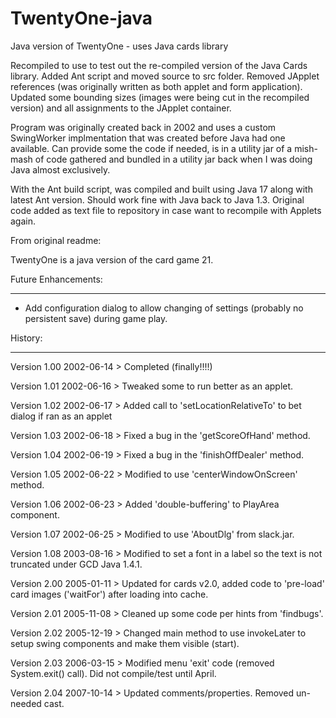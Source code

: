 # TwentyOne-java
Java version of TwentyOne - uses Java cards library

Recompiled to use to test out the re-compiled version of the Java Cards library.  Added
Ant script and moved source to src folder.  Removed JApplet references (was originally
written as both applet and form application).  Updated some bounding sizes (images were
being cut in the recompiled version) and all assignments to the JApplet container.

Program was originally created back in 2002 and uses a custom SwingWorker implmentation
that was created before Java had one available.  Can provide some the code if needed, is in a
utility jar of a mish-mash of code gathered and bundled in a utility jar back when I was doing
Java almost exclusively.

With the Ant build script, was compiled and built using Java 17 along with latest Ant version.
Should work fine with Java back to Java 1.3.  Original code added as text file to repository
in case want to recompile with Applets again.

From original readme:

TwentyOne is a java version of the card game 21.

Future Enhancements:

--------------------

- Add configuration dialog to allow changing of settings (probably no persistent
  save) during game play.

History:

--------

Version 1.00  2002-06-14 > Completed (finally!!!!)

Version 1.01  2002-06-16 > Tweaked some to run better as an applet.

Version 1.02  2002-06-17 > Added call to 'setLocationRelativeTo' to bet dialog if
                           ran as an applet
                           
Version 1.03  2002-06-18 > Fixed a bug in the 'getScoreOfHand' method.

Version 1.04  2002-06-19 > Fixed a bug in the 'finishOffDealer' method.

Version 1.05  2002-06-22 > Modified to use 'centerWindowOnScreen' method.

Version 1.06  2002-06-23 > Added 'double-buffering' to PlayArea component.

Version 1.07  2002-06-25 > Modified to use 'AboutDlg' from slack.jar.

Version 1.08  2003-08-16 > Modified to set a font in a label so the text is
                           not truncated under GCD Java 1.4.1.
                           
Version 2.00  2005-01-11 > Updated for cards v2.0, added code to 'pre-load'
                           card images ('waitFor') after loading into cache.
                           
Version 2.01  2005-11-08 > Cleaned up some code per hints from 'findbugs'.

Version 2.02  2005-12-19 > Changed main method to use invokeLater to setup
                           swing components and make them visible (start).
                           
Version 2.03  2006-03-15 > Modified menu 'exit' code (removed System.exit() call).
                           Did not compile/test until April.
                           
Version 2.04  2007-10-14 > Updated comments/properties.  Removed un-needed cast.
